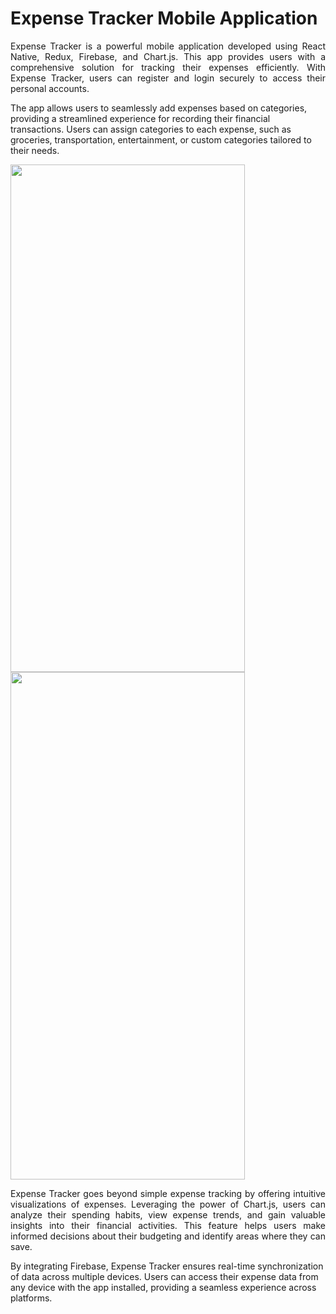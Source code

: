 # Expense Tracker Mobile Application


<p align="justify"> Expense Tracker is a powerful mobile application developed using React Native, Redux, Firebase, and Chart.js. This app provides users with a comprehensive solution for tracking their expenses efficiently. With Expense Tracker, users can register and login securely to access their personal accounts.

The app allows users to seamlessly add expenses based on categories, providing a streamlined experience for recording their financial transactions. Users can assign categories to each expense, such as groceries, transportation, entertainment, or custom categories tailored to their needs.
</p>

<img width="375" height="812" src="https://github.com/nipunh/react-native-expense-tracker/assets/26524611/9a9498f5-597a-47e8-9a66-1b3517fa5756" />
<img width="375" height="812" src="https://github.com/nipunh/react-native-expense-tracker/assets/26524611/72f1e86f-4a6c-4fb8-9cbd-435bdd6aef9a" />

<p align="justify">Expense Tracker goes beyond simple expense tracking by offering intuitive visualizations of expenses. Leveraging the power of Chart.js, users can analyze their spending habits, view expense trends, and gain valuable insights into their financial activities. This feature helps users make informed decisions about their budgeting and identify areas where they can save.

By integrating Firebase, Expense Tracker ensures real-time synchronization of data across multiple devices. Users can access their expense data from any device with the app installed, providing a seamless experience across platforms.
</p>

